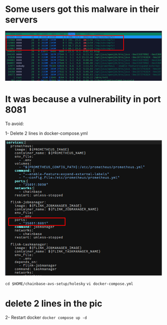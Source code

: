 # Some users got this malware in their servers

![alt text](image.png)

# It was because a vulnerability in port 8081

To avoid:



1- Delete 2 lines in docker-compose.yml

![alt text](image-1.png)

``
cd $HOME/chainbase-avs-setup/holesky
``
``
vi docker-compose.yml
``

# delete 2 lines in the pic

2- Restart docker
``
docker compose up -d
``
